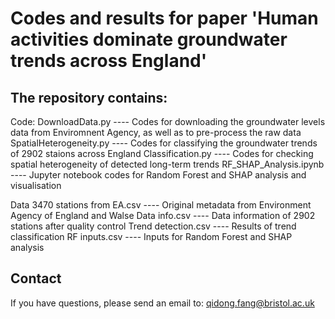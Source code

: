 # Codes and results for paper 'Human activities dominate groundwater trends across England'

## The repository contains:

Code:
DownloadData.py ---- Codes for downloading the groundwater levels data from Enviromnent Agency, as well as to pre-process the raw data
SpatialHeterogeneity.py ---- Codes for classifying the groundwater trends of 2902 staions across England
Classification.py ---- Codes for checking spatial heterogeneity of detected long-term trends
RF_SHAP_Analysis.ipynb ---- Jupyter notebook codes for Random Forest and SHAP analysis and visualisation

Data
3470 stations from EA.csv ---- Original metadata from Environment Agency of England and Walse
Data info.csv ---- Data information of 2902 stations after quality control
Trend detection.csv ---- Results of trend classification
RF inputs.csv ---- Inputs for Random Forest and SHAP analysis


## Contact
If you have questions, please send an email to: qidong.fang@bristol.ac.uk
